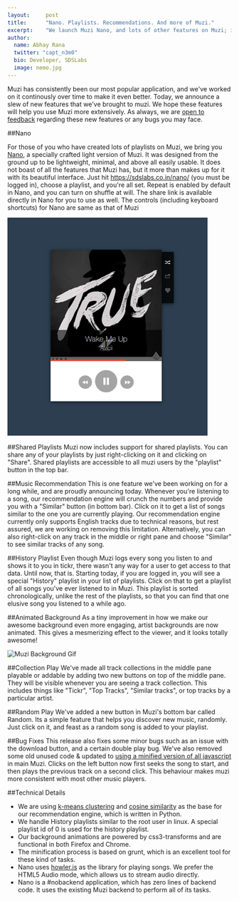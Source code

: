 ```yaml
---
layout:     post
title:      "Nano. Playlists. Recommendations. And more of Muzi."
excerpt:    "We launch Muzi Nano, and lots of other features on Muzi; including shared playlists, random "
author:
  name: Abhay Rana
  twitter: "capt_n3m0"
  bio: Developer, SDSLabs
  image: nemo.jpg
---
```

Muzi has consistently been our most popular application, and we've worked on it continously over time to make it even better. Today, we announce a slew of new features that we've brought to muzi. We hope these features will help you use Muzi more extensively. As always, we are [open to feedback][feedback] regarding these new features or any bugs you may face.

##Nano

For those of you who have created lots of playlists on Muzi, we bring you [Nano][nano], a specially crafted light version of Muzi. It was designed from the ground up to be lightweight, minimal, and above all easily usable. It does not boast of all the features that Muzi has, but it more than makes up for it with its beautiful interface. Just hit <https://sdslabs.co.in/nano/> (you must be logged in), choose a playlist, and you're all set. Repeat is enabled by default in Nano, and you can turn on shuffle at will. The share link is available directly in Nano for you to use as well. The controls (including keyboard shortcuts) for Nano are same as that of Muzi

![Muzi Nano Screenshot](/images/posts/muzi/nano.jpg)

##Shared Playlists
Muzi now includes support for shared playlists. You can share any of your playlists by just right-clicking on it and clicking on "Share". Shared playlists are accessible to all muzi users by the "playlist" button in the top bar.

##Music Recommendation
This is one feature we've been working on for a long while, and are proudly announcing today. Whenever you're listening to a song, our recommendation engine will crunch the numbers and provide you with a  "Similar" button (in bottom bar). Click on it to get a list of songs similar to the one you are currently playing. Our recommendation engine currently only supports English tracks due to technical reasons, but rest assured, we are working on removing this limitation. Alternatively, you can also right-click on any track in the middle or right pane and choose "Similar" to see similar tracks of any song.

##History Playlist
Even though Muzi logs every song you listen to and shows it to you in tickr, there wasn't any way for a user to get access to that data. Until now, that is. Starting today, if you are logged in, you will see a special "History" playlist in your list of playlists. Click on that to get a playlist of all songs you've ever listened to in Muzi. This playlist is sorted chronologically, unlike the rest of the playlists, so that you can find that one elusive song you listened to a while ago.

##Animated Background
As a tiny improvement in how we make our awesome background even more engaging, artist backgrounds are now animated. This gives a mesmerizing effect to the viewer, and it looks totally awesome!

![Muzi Background Gif](http://drp.io/files/530ef73549bad.gif)

##Collection Play
We've made all track collections in the middle pane playable or addable by adding two new buttons on top of the middle pane. They will be visible whenever you are seeing a track collection. This includes things like "Tickr", "Top Tracks", "Similar tracks", or top tracks by a particular artist.

##Random Play
We've added a new button in Muzi's bottom bar called Random. Its a simple feature that helps you discover new music, randomly. Just click on it, and feast as a random song is added to your playlist.

##Bug Fixes
This release also fixes some minor bugs such as an issue with the download button, and a certain double play bug. We've also removed some old unused code & updated to [using a minified version of all javascript][grunt-blog] in main Muzi. Clicks on the left button now first seeks the song to start, and then plays the previous track on a second click. This behaviour makes muzi more consistent with most other music players.

##Technical Details

- We are using [k-means clustering](https://en.wikipedia.org/wiki/K-means_clustering) and [cosine similarity](http://shagunsodhani.in/recommendation-systems-i/) as the base for our recommendation engine, which is written in Python.
- We handle History playlists similar to the root user in linux. A special playlist id of 0 is used for the history playlist.
- Our background animations are powered by css3-transforms and are functional in both Firefox and Chrome.
- The minification process is based on grunt, which is an excellent tool for these kind of tasks.
- Nano uses [howler.js][howler] as the library for playing songs. We prefer the HTML5 Audio mode, which allows us to stream audio directly.
- Nano is a #nobackend application, which has zero lines of backend code. It uses the existing Muzi backend to perform all of its tasks.

[feedback]: https://sdslabs.co.in/feedback/
[nano]: https://sdslabs.co.in/nano/
[grunt-blog]: /2013/11/automating-with-grunt/
[howler]: https://github.com/goldfire/howler.js/
